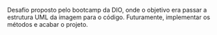 Desafio proposto pelo bootcamp da DIO, onde o objetivo era passar a estrutura UML da imagem para o código. Futuramente, implementar os métodos e acabar o projeto.
